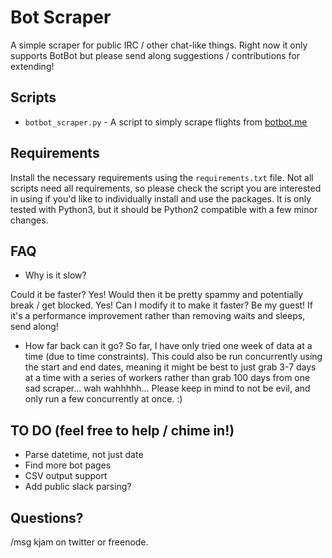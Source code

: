 Bot Scraper
=========================

A simple scraper for public IRC / other chat-like things. Right now it only supports BotBot but please send along suggestions / contributions for extending!

Scripts
--------

 * `botbot_scraper.py` - A script to simply scrape flights from [botbot.me](http://botbot.me)

Requirements
------------

Install the necessary requirements using the `requirements.txt` file. Not all scripts need all requirements, so please check the script you are interested in using if you'd like to individually install and use the packages. It is only tested with Python3, but it should be Python2 compatible with a few minor changes.


FAQ
-------

- Why is it slow?

Could it be faster? Yes! Would then it be pretty spammy and potentially break / get blocked. Yes! Can I modify it to make it faster? Be my guest! If it's a performance improvement rather than removing waits and sleeps, send along!

- How far back can it go?
So far, I have only tried one week of data at a time (due to time constraints). This could also be run concurrently using the start and end dates, meaning it might be best to just grab 3-7 days at a time with a series of workers rather than grab 100 days from one sad scraper... wah wahhhhh... Please keep in mind to not be evil, and only run a few concurrently at once. :)


TO DO (feel free to help / chime in!)
-----
 * Parse datetime, not just date
 * Find more bot pages
 * CSV output support
 * Add public slack parsing? 

Questions?
----------
/msg kjam on twitter or freenode.


